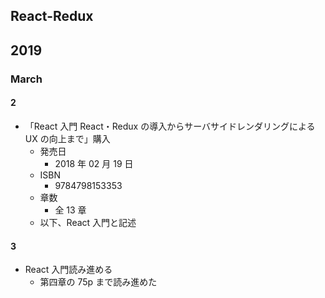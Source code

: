 ## React-Redux

## 2019

### March

#### 2

- 「React 入門 React・Redux の導入からサーバサイドレンダリングによる UX の向上まで」購入
  - 発売日
    - 2018 年 02 月 19 日
  - ISBN
    - 9784798153353
  - 章数
    - 全 13 章
  - 以下、React 入門と記述

#### 3

- React 入門読み進める
  - 第四章の 75p まで読み進めた
